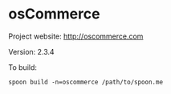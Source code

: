 # osCommerce

Project website: http://oscommerce.com

Version: 2.3.4

To build: 

	spoon build -n=oscommerce /path/to/spoon.me
